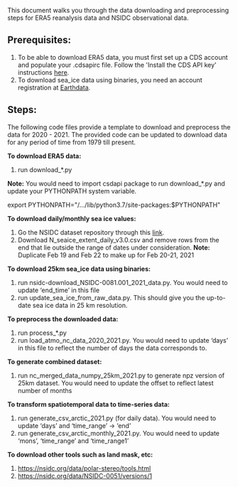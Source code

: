 This document walks you through the data downloading and preprocessing steps for ERA5 reanalysis data and NSIDC observational data.

## Prerequisites:
1. To be able to download ERA5 data, you must first set up a CDS account and populate your .cdsapirc file. Follow the 'Install the CDS API key' instructions [here](https://cds.climate.copernicus.eu/api-how-to#install-the-cds-api-key).
2. To download sea_ice data using binaries, you need an account registration at [Earthdata](https://urs.earthdata.nasa.gov/users/new). 

## Steps:
The following code files provide a template to download and preprocess the data for 2020 - 2021. The provided code can be updated to download data for any period of time from 1979 till present.

**To download ERA5 data:**
1. run download_*.py

**Note:** You would need to import csdapi package to run download_*.py and update your PYTHONPATH system variable.

export PYTHONPATH="/.../lib/python3.7/site-packages:$PYTHONPATH"

**To download daily/monthly sea ice values:**
1. Go the NSIDC dataset repository through this [link](https://nsidc.org/data/G02135/versions/3).
2. Download N_seaice_extent_daily_v3.0.csv and remove rows from the end that lie outside the range of dates under consideration.
**Note:** Duplicate Feb 19 and Feb 22 to make up for Feb 20-21, 2021

**To download 25km sea_ice data using binaries:**
1. run nsidc-download_NSIDC-0081.001_2021_data.py. You would need to update ‘end_time’ in this file
2. run update_sea_ice_from_raw_data.py.
This should give you the up-to-date sea ice data in 25 km resolution.

**To preprocess the downloaded data:**
1. run process_*.py
2. run load_atmo_nc_data_2020_2021.py. You would need to update ‘days’ in this file to reflect the number of days the data corresponds to.

**To generate combined dataset:**
1. run nc_merged_data_numpy_25km_2021.py to generate npz version of 25km dataset. You would need to update the offset to reflect latest number of months

**To transform spatiotemporal data to time-series data:**
1. run generate_csv_arctic_2021.py (for daily data). You would need to update ‘days’ and ‘time_range’ -> ‘end’
2. run generate_csv_arctic_monthly_2021.py. You would need to update ‘mons’, ‘time_range’ and ‘time_range1’
 
**To download other tools such as land mask, etc:**
1. https://nsidc.org/data/polar-stereo/tools.html
2. https://nsidc.org/data/NSIDC-0051/versions/1

